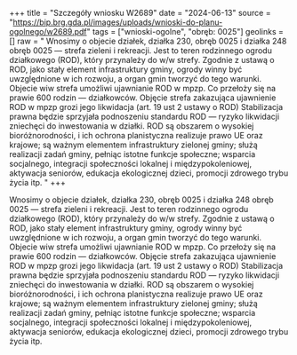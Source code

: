 +++
title = "Szczegóły wniosku W2689"
date = "2024-06-13"
source = "https://bip.brg.gda.pl/images/uploads/wnioski-do-planu-ogolnego/w2689.pdf"
tags = ["wnioski-ogolne", "obręb: 0025"]
geolinks = []
raw = " Wnosimy o objecie działek, działka 230, obręb 0025 i działka 248 obręb 0025 — strefa zieleni i rekreacji. Jest to teren rodzinnego ogrodu działkowego (ROD), który przynależy do w/w strefy. Zgodnie z ustawą o ROD, jako stały element   infrastruktury gminy, ogrody winny być uwzględnione w ich rozwoju, a organ gmin tworzyć do tego warunki. Objecie  wiw strefa umożliwi ujawnianie ROD w mpzp. Co przełoży się na prawie 600 rodzin — działkowców. Objęcie strefa   zakazująca ujawnienie ROD w mpzp grozi jego likwidacja (art. 19 ust 2 ustawy o ROD) Stabilizacja prawna będzie  sprzyjała podnoszeniu standardu ROD — ryzyko likwidacji zniechęci do inwestowania w działki. ROD są obszarem o   wysokiej bioróżnorodności, i ich ochrona planistyczna realizuje prawo UE oraz krajowe; są ważnym elementem   infrastruktury zielonej gminy; służą realizacji zadań gminy, pełniąc istotne funkcje społeczne; wsparcia socjalnego, integracji społeczności lokalnej i międzypokoleniowej, aktywacja seniorów, edukacja ekologicznej dzieci, promocji  zdrowego trybu życia itp. "
+++

 Wnosimy o objecie działek, działka 230, obręb 0025 i działka 248 obręb 0025 — strefa zieleni i rekreacji. Jest to teren
rodzinnego ogrodu działkowego (ROD), który przynależy do w/w strefy. Zgodnie z ustawą o ROD, jako stały element 
 infrastruktury gminy, ogrody winny być uwzględnione w ich rozwoju, a organ gmin tworzyć do tego warunki. Objecie 
wiw strefa umożliwi ujawnianie ROD w mpzp. Co przełoży się na prawie 600 rodzin — działkowców. Objęcie strefa 
 zakazująca ujawnienie ROD w mpzp grozi jego likwidacja (art. 19 ust 2 ustawy o ROD) Stabilizacja prawna będzie
 sprzyjała podnoszeniu standardu ROD — ryzyko likwidacji zniechęci do inwestowania w działki. ROD są obszarem o 
 wysokiej bioróżnorodności, i ich ochrona planistyczna realizuje prawo UE oraz krajowe; są ważnym elementem 
 infrastruktury zielonej gminy; służą realizacji zadań gminy, pełniąc istotne funkcje społeczne; wsparcia socjalnego,
integracji społeczności lokalnej i międzypokoleniowej, aktywacja seniorów, edukacja ekologicznej dzieci, promocji 
zdrowego trybu życia itp.



